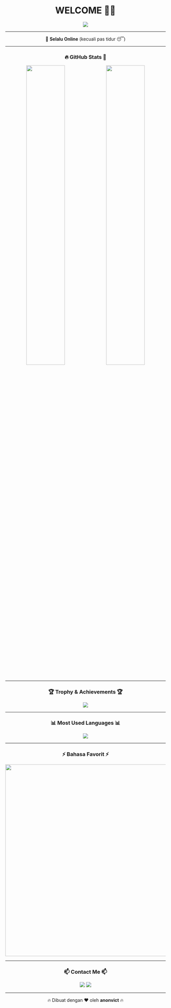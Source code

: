 <h1 align="center">WELCOME 🧠✨</h1>
<p align="center">
  <img src="https://readme-typing-svg.herokuapp.com?font=Fira+Code&size=33&pause=100&color=1DF7FF&center=true&vCenter=true&width=600&lines=Halo!+Dunia+Digital+👋;">
</p>

---

<p align="center">
  📡 <b>Selalu Online</b>
  (kecuali pas tidur 😴)
</p>

---

<h3 align="center">🔥 GitHub Stats 🧐</h3>
<p align="center">
  <img src="https://github-readme-stats.vercel.app/api?username=anonvict&show_icons=true&theme=tokyonight" width="49%">
  <img src="https://github-readme-streak-stats.herokuapp.com/?user=anonvict&theme=tokyonight" width="49%">
</p>

---

<h3 align="center">🏆 Trophy & Achievements 🏆</h3>
<p align="center">
  <img src="https://github-profile-trophy.vercel.app/?username=anonvict&theme=onedark&margin-w=15&margin-h=10">
</p>

---

<h3 align="center">📊 Most Used Languages 📊</h3>
<p align="center">
  <img src="https://github-readme-stats.vercel.app/api/top-langs/?username=anonvict&layout=compact&theme=tokyonight">
</p>

---

<h3 align="center">⚡ Bahasa Favorit ⚡</h3>
<p align="center">
  <img src="https://skillicons.dev/icons?i=python,bash,linux,html,css,js,php" width="600">
</p>

---

<h3 align="center">📫 Contact Me 📫</h3>
<p align="center">
  <a href="https://t.me/"><img src="https://img.shields.io/badge/Telegram-%230077B5.svg?style=for-the-badge&logo=telegram&logoColor=white"></a>
  <a href="https://github.com/anonvict"><img src="https://img.shields.io/badge/GitHub-100000?style=for-the-badge&logo=github&logoColor=white"></a>
</p>

---

<p align="center">🔥 Dibuat dengan ❤️ oleh <strong>anonvict</strong> 🔥</p>
